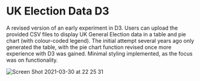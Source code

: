 # UK Election Data D3

A revised version of an early experiment in D3. Users can upload the provided CSV files to display UK General Election data in a table and pie chart (with colour-coded legend). The initial attempt several years ago only generated the table, with the pie chart function revised once more experience with D3 was gained. Minimal styling implemented, as the focus was on functionality.

![Screen Shot 2021-03-30 at 22 25 31](https://user-images.githubusercontent.com/25869284/113059075-e9520f80-91a6-11eb-849f-58903ff329bf.png)
